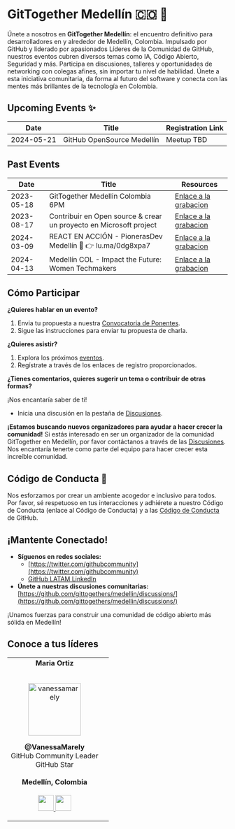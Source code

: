 # GitTogether Medellín 🇨🇴 🚀

Únete a nosotros en **GitTogether Medellín**: el encuentro definitivo para desarrolladores en y alrededor de Medellín, Colombia. Impulsado por GitHub y liderado por apasionados Líderes de la Comunidad de GitHub, nuestros eventos cubren diversos temas como IA, Código Abierto, Seguridad y más. Participa en discusiones, talleres y oportunidades de networking con colegas afines, sin importar tu nivel de habilidad. Únete a esta iniciativa comunitaria, da forma al futuro del software y conecta con las mentes más brillantes de la tecnología en Colombia.

## Upcoming Events ✨

| Date | Title | Registration Link |
|---|---|---|
| 2024-05-21 | GitHub OpenSource Medellín | Meetup TBD

## Past Events 

| Date | Title | Resources |
|---|---|---|
| 2023-05-18 | GitTogether Medellin Colombia 6PM | [Enlace a la grabacion](https://www.youtube.com/watch?v=yi4veRCNHO8) |
| 2023-08-17 | Contribuir en Open source & crear un proyecto en Microsoft project | [Enlace a la grabacion]() ||
| 2024-03-09 | REACT EN ACCIÓN - PionerasDev Medellín 👀 👉 lu.ma/0dg8xpa7 | [Enlace a la grabacion]() |
| 2024-04-13 | Medellín COL - Impact the Future: Women Techmakers | [Enlace a la grabacion]() |


## Cómo Participar

**¿Quieres hablar en un evento?**

1. Envia tu propuesta a nuestra [Convocatoria de Ponentes](https://docs.google.com/forms/d/e/1FAIpQLSdn2-g3ht10rqWkUQ6lfLD1aOnx4iyP2PWqaxY1r_8ju7_bWA/viewform).
2. Sigue las instrucciones para enviar tu propuesta de charla.

**¿Quieres asistir?**

1. Explora los próximos [eventos](https://www.meetup.com/github-latam/).
2. Regístrate a través de los enlaces de registro proporcionados.

**¿Tienes comentarios, quieres sugerir un tema o contribuir de otras formas?**

¡Nos encantaría saber de ti!
* Inicia una discusión en la pestaña de [Discusiones](https://github.com/gittogethers/medellin/discussions/).

**¡Estamos buscando nuevos organizadores para ayudar a hacer crecer la comunidad!**
Si estás interesado en ser un organizador de la comunidad GitTogether en Medellín, por favor contáctanos a través de las [Discusiones](https://github.com/gittogethers/medellin/discussions/). Nos encantaría tenerte como parte del equipo para hacer crecer esta increíble comunidad.


## Código de Conducta 🤝

Nos esforzamos por crear un ambiente acogedor e inclusivo para todos. Por favor, sé respetuoso en tus interacciones y adhiérete a nuestro Código de Conducta (enlace al Código de Conducta) y a las [Código de Conducta](https://docs.github.com/es/site-policy/github-terms/github-community-guidelines) de GitHub.

## ¡Mantente Conectado!

* **Síguenos en redes sociales:**
  - [https://twitter.com/githubcommunity](https://twitter.com/githubcommunity)
  - [GitHub LATAM LinkedIn](https://www.linkedin.com/showcase/82483595/admin/feed/posts/)
* **Únete a nuestras discusiones comunitarias:** [https://github.com/gittogethers/medellin/discussions/](https://github.com/gittogethers/medellin/discussions/)

¡Unamos fuerzas para construir una comunidad de código abierto más sólida en Medellín!

## Conoce a tus líderes
<table align="center">
  <tr align="center">
    <td>
      <strong>Maria Ortiz</strong>
      <p align="center">
        <br>
        <a href="https://www.instagram.com/mariaortiz/">
          <img src="https://avatars.githubusercontent.com/u/4331491?v=4"  height="120" alt="vanessamarely">
        </a>
      </p>
      <p align="center">
        <strong>@VanessaMarely</strong><br>
        GitHub Community Leader<br>
                GitHub Star<br>
        <br><strong>Medellín, Colombia</strong><br>
        <br>
        <a href="https://github.com/vanessamarely">
          <img src="http://www.iconninja.com/files/241/825/211/round-collaboration-social-github-code-circle-network-icon.svg" width="36" height = "36"/>
        </a>
        <a href="https://www.linkedin.com/in/vanessamarely/">
          <img src="http://www.iconninja.com/files/863/607/751/network-linkedin-social-connection-circular-circle-media-icon.svg" width="36" height="36"/>
        </a>
      </p>
    </td>
    <td>
       </tr>
  <tr align="center">
  </tr>
</table>
